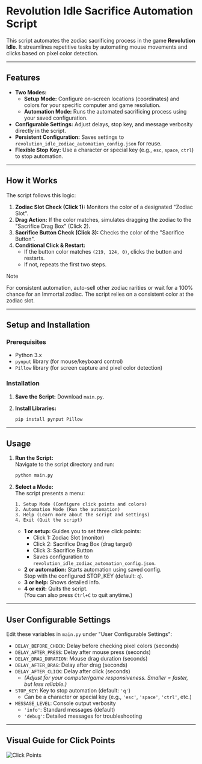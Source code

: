 # Revolution Idle Sacrifice Automation Script

This script automates the zodiac sacrificing process in the game **Revolution Idle**. It streamlines repetitive tasks by automating mouse movements and clicks based on pixel color detection.

---

## Features

- **Two Modes:**
  - **Setup Mode:** Configure on-screen locations (coordinates) and colors for your specific computer and game resolution.
  - **Automation Mode:** Runs the automated sacrificing process using your saved configuration.
- **Configurable Settings:** Adjust delays, stop key, and message verbosity directly in the script.
- **Persistent Configuration:** Saves settings to `revolution_idle_zodiac_automation_config.json` for reuse.
- **Flexible Stop Key:** Use a character or special key (e.g., `esc`, `space`, `ctrl`) to stop automation.

---

## How it Works

The script follows this logic:

1. **Zodiac Slot Check (Click 1):** Monitors the color of a designated "Zodiac Slot".
2. **Drag Action:** If the color matches, simulates dragging the zodiac to the "Sacrifice Drag Box" (Click 2).
3. **Sacrifice Button Check (Click 3):** Checks the color of the "Sacrifice Button".
4. **Conditional Click & Restart:**
   - If the button color matches `(219, 124, 0)`, clicks the button and restarts.
   - If not, repeats the first two steps.

> [!NOTE]
> For consistent automation, auto-sell other zodiac rarities or wait for a 100% chance for an Immortal zodiac. The script relies on a consistent color at the zodiac slot.

---

## Setup and Installation

### Prerequisites

- Python 3.x
- `pynput` library (for mouse/keyboard control)
- `Pillow` library (for screen capture and pixel color detection)

### Installation

1. **Save the Script:** Download `main.py`.
2. **Install Libraries:**  

   ```sh
   pip install pynput Pillow
   ```

---

## Usage

1. **Run the Script:**  
   Navigate to the script directory and run:

   ```sh
   python main.py
   ```

2. **Select a Mode:**  
   The script presents a menu:

   ```text
   1. Setup Mode (Configure click points and colors)
   2. Automation Mode (Run the automation)
   3. Help (Learn more about the script and settings)
   4. Exit (Quit the script)
   ```

   - **1 or setup:** Guides you to set three click points:
     - Click 1: Zodiac Slot (monitor)
     - Click 2: Sacrifice Drag Box (drag target)
     - Click 3: Sacrifice Button
     - Saves configuration to `revolution_idle_zodiac_automation_config.json`.
   - **2 or automation:** Starts automation using saved config.  
     Stop with the configured STOP_KEY (default: `q`).
   - **3 or help:** Shows detailed info.
   - **4 or exit:** Quits the script.  
     (You can also press `Ctrl+C` to quit anytime.)

---

## User Configurable Settings

Edit these variables in `main.py` under "User Configurable Settings":

- `DELAY_BEFORE_CHECK`: Delay before checking pixel colors (seconds)
- `DELAY_AFTER_PRESS`: Delay after mouse press (seconds)
- `DELAY_DRAG_DURATION`: Mouse drag duration (seconds)
- `DELAY_AFTER_DRAG`: Delay after drag (seconds)
- `DELAY_AFTER_CLICK`: Delay after click (seconds)
  - *(Adjust for your computer/game responsiveness. Smaller = faster, but less reliable.)*
- `STOP_KEY`: Key to stop automation (default: `'q'`)
  - Can be a character or special key (e.g., `'esc'`, `'space'`, `'ctrl'`, etc.)
- `MESSAGE_LEVEL`: Console output verbosity
  - `'info'`: Standard messages (default)
  - `'debug'`: Detailed messages for troubleshooting

---

## Visual Guide for Click Points

![Click Points](https://github.com/user-attachments/assets/6697f003-f5f4-4d7e-8d4c-7d353f0278da)
